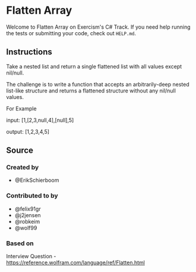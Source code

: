 # Flatten Array

Welcome to Flatten Array on Exercism's C# Track.
If you need help running the tests or submitting your code, check out `HELP.md`.

## Instructions

Take a nested list and return a single flattened list with all values except nil/null.

The challenge is to write a function that accepts an arbitrarily-deep nested list-like structure and returns a flattened structure without any nil/null values.

For Example

input: [1,[2,3,null,4],[null],5]

output: [1,2,3,4,5]

## Source

### Created by

- @ErikSchierboom

### Contributed to by

- @felix91gr
- @j2jensen
- @robkeim
- @wolf99

### Based on

Interview Question - https://reference.wolfram.com/language/ref/Flatten.html